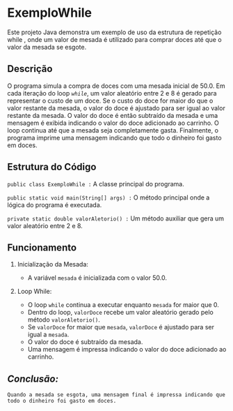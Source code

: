<h1> ExemploWhile </h1>
Este projeto Java demonstra um exemplo de uso da estrutura de repetição while , onde um valor de mesada é utilizado para comprar doces até que o valor da mesada se esgote.

## Descrição

O programa simula a compra de doces com uma mesada inicial de 50.0. Em cada iteração do loop _`while`_, um valor aleatório entre 2 e 8 é gerado para representar o custo de um doce. Se o custo do doce for maior do que o valor restante da mesada, o valor do doce é ajustado para ser igual ao valor restante da mesada. O valor do doce é então subtraído da mesada e uma mensagem é exibida indicando o valor do doce adicionado ao carrinho. O loop continua até que a mesada seja completamente gasta. Finalmente, o programa imprime uma mensagem indicando que todo o dinheiro foi gasto em doces.

## Estrutura do Código

`public class ExemploWhile :` A classe principal do programa.

`public static void main(String[] args) :` O método principal onde a lógica do programa é executada.

`private static double valorAletorio() :` Um método auxiliar que gera um valor aleatório entre 2 e 8.

## Funcionamento

1. Inicialização da Mesada:

    - A variável `mesada` é inicializada com o valor 50.0.

2. Loop While:

    - O loop `while` continua a executar enquanto `mesada` for maior que 0.
    - Dentro do loop, `valorDoce` recebe um valor aleatório gerado pelo método `valorAletorio()`.
    - Se `valorDoce` for maior que `mesada`, `valorDoce` é ajustado para ser igual a `mesada`.
    - O valor do doce é subtraído da mesada.
    - Uma mensagem é impressa indicando o valor do doce adicionado ao carrinho.
## *Conclusão:*

    Quando a mesada se esgota, uma mensagem final é impressa indicando que todo o dinheiro foi gasto em doces.